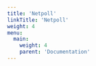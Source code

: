 ```yaml
---
title: 'Netpoll'
linkTitle: 'Netpoll'
weight: 4
menu:
  main:
    weight: 4
    parent: 'Documentation'
---
```

